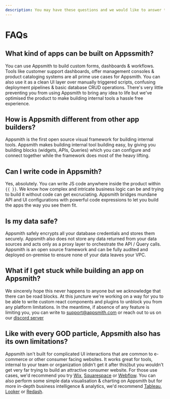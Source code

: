 ```yaml
---
description: You may have these questions and we would like to answer them.
---
```


# FAQs

## What kind of apps can be built on Appssmith?

You can use Appsmith to build custom forms, dashboards & workflows. Tools like customer support dashboards, offer management consoles & product cataloging systems are all prime use cases for Appsmith. You can also use it as a clean UI layer over manually triggered scripts, confusing deployment pipelines & basic database CRUD operations. There's very little preventing you from using Appsmith to bring any idea to life but we've optimised the product to make building internal tools a hassle free experience.

## How is Appsmith different from other app builders?

Appsmith is the first open source visual framework for building internal tools. Appsmith makes building internal tool building easy, by giving you building blocks (widgets, APIs, Queries) which you can configure and connect together while the framework does most of the heavy lifting.

## Can I write code in Appsmith?

Yes, absolutely. You can write JS code anywhere inside the product within `{{ }}`. We know how complex and intricate business logic can be and trying to build it without code can get excruciating.  Appsmith bridges mundane API and UI configurations with powerful code expressions to let you build the apps the way you see them fit.

## Is my data safe?

Appsmith safely encrypts all your database credentials and stores them securely. Appsmith also does not store any data returned from your data sources and acts only as a proxy layer to orchestrate the API / Query calls. Appsmith is an open source framework and can be fully audited and deployed on-premise to ensure none of your data leaves your VPC.

## What if I get stuck while building an app on Appsmith?

We sincerely hope this never happens to anyone but we acknowledge that there can be road blocks. At this juncture we're working on a way for you to be able to write custom react components and plugins to unblock you from any platform limitations. In the meantime, if absence of any feature is limiting you, you can write to [support@appsmith.com](mailto:%20support@appsmith.com) or reach out to us on our [discord server](https://discord.com/invite/rBTTVJp) 

## Like with every GOD particle, Appsmith also has its own limitations?

Appsmith isn't built for complicated UI interactions that are common to e-commerce or other consumer facing websites. It works great for tools, internal to your team or organization (didn’t get it after this)but you wouldn't get very far trying to build an attractive consumer website. For those use cases, we'd recommend you try [Wix](www.wix.com), [Squarespace](www.squarespace.com) or [Webflow](www.webflow.com). You can also perform some simple data visualisation & charting on Appsmith but for more in-depth business intelligence & analytics, we'd recommend [Tableau](https://www.tableau.com/), [Looker](https://looker.com/) or [Redash](https://redash.io/).



